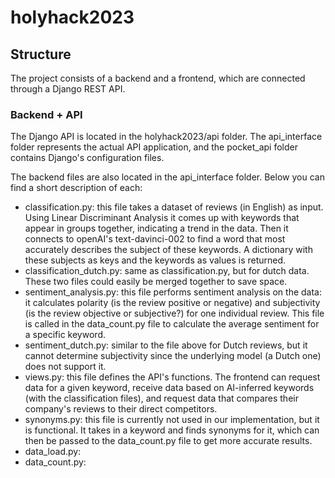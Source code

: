 # holyhack2023
## Structure
The project consists of a backend and a frontend, which are connected through a Django REST API. 

### Backend + API
The Django API is located in the holyhack2023/api folder. The api_interface folder represents the actual API application, and the pocket_api folder contains Django's configuration files.

The backend files are also located in the api_interface folder. Below you can find a short description of each:
- classification.py: this file takes a dataset of reviews (in English) as input. Using Linear Discriminant Analysis it comes up with keywords that appear in groups together, indicating a trend in the data. Then it connects to openAI's text-davinci-002 to find a word that most accurately describes the subject of these keywords. A dictionary with these subjects as keys and the keywords as values is returned.
- classification_dutch.py: same as classification.py, but for dutch data. These two files could easily be merged together to save space.
- sentiment_analysis.py: this file performs sentiment analysis on the data: it calculates polarity (is the review positive or negative) and subjectivity (is the review objective or subjective?) for one individual review. This file is called in the data_count.py file to calculate the average sentiment for a specific keyword.
- sentiment_dutch.py: similar to the file above for Dutch reviews, but it cannot determine subjectivity since the underlying model (a Dutch one) does not support it. 
- views.py: this file defines the API's functions. The frontend can request data for a given keyword, receive data based on AI-inferred keywords (with the classification files), and request data that compares their company's reviews to their direct competitors. 
- synonyms.py: this file is currently not used in our implementation, but it is functional. It takes in a keyword and finds synonyms for it, which can then be passed to the data_count.py file to get more accurate results.
- data_load.py: 
- data_count.py:

